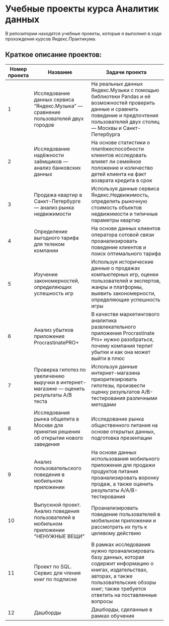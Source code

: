 # Учебные проекты курса Аналитик данных

В репозитории находятся учебные проекты, которые я выполнил в ходе прохождения курсов Яндекс.Практикума.

## Краткое описание проектов:
| Номер проекта | Название | Задачи проекта                                                    |
|---------------|-------------------|------------------------------------------------------------------|
|1              |Исследование данных сервиса “Яндекс.Музыка” — сравнение пользователей двух городов|На реальных данных Яндекс.Музыки c помощью библиотеки Pandas и её возможностей проверить данные и сравнить поведение и предпочтения пользователей двух столиц — Москвы и Санкт-Петербурга|
|2              |Исследование надёжности заёмщиков — анализ банковских данных|На основе статистики о платёжеспособности клиентов исследовать влияет ли семейное положение и количество детей клиента на факт возврата кредита в срок|
|3              |Продажа квартир в Санкт-Петербурге — анализ рынка недвижимости| Используя данные сервиса Яндекс.Недвижимость, определить рыночную стоимость объектов недвижимости и типичные параметры квартир|
|4              |Определение выгодного тарифа для телеком компании|На основе данных клиентов оператора сотовой связи проанализировать поведение клиентов и поиск оптимального тарифа|
|5              |Изучение закономерностей, определяющих успешность игр|Используя исторические данные о продажах компьютерных игр, оценки пользователей и экспертов, жанры и платформы, выявить закономерности, определяющие успешность игры |
|6              |Анализ убытков приложения ProcrastinatePRO+|В качестве маркетингового аналитика развлекательного приложения Procrastinate Pro+ нужно разобраться, почему компания терпит убытки и как она может выйти в плюс|
|7              |Проверка гипотез по увеличению выручки в интернет-магазине — оценить результаты A/B теста|Используя данные интернет-магазина приоритезировать гипотезы, произвести оценку результатов A/B-тестирования различными методами|
|8              |Исследования рынка общепита в Москве для принятия решения об открытии нового заведения|Исследование рынка общественного питания на основе открытых данных, подготовка презентации|
|9              |Анализ пользовательского поведения в мобильном приложении|На основе данных использования мобильного приложения для продажи продуктов питания проанализировать воронку продаж, а также оценить результаты A/A/B-тестирования|
|10             |Выпускной проект. Анализ поведения пользователей в мобильном приложении "НЕНУЖНЫЕ ВЕЩИ"|Проанализировать поведение пользователей в мобильном приложении и рассмотреть их путь к целевому действию|
|11             |Проект по SQL. Сервис для чтения книг по подписке|В рамках исследования нужно проанализировать базу данных, которая содержит информацию о книгах, издательствах, авторах, а также пользовательские обзоры книг; также требуется ответить на поставленные вопросы|
|12             |Дашборды|Дашборды, сделанные в рамках обучения|
